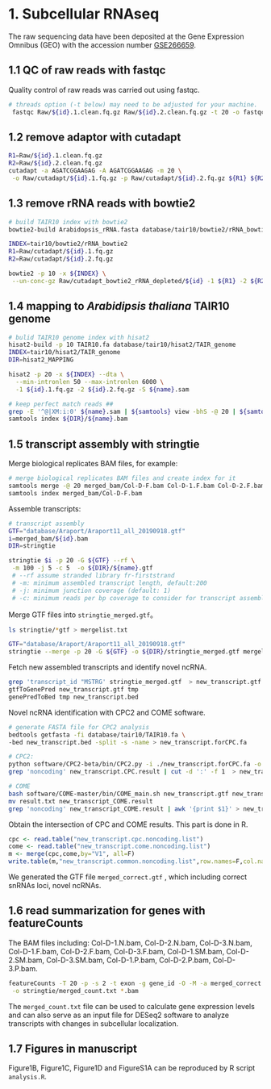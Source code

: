 # 1. Subcellular RNAseq

The raw sequencing data have been deposited at the Gene Expression Omnibus (GEO) with the accession number [GSE266659](https://www.ncbi.nlm.nih.gov/geo/query/acc.cgi?acc=GSE266659).

## 1.1 QC of raw reads with fastqc

Quality control of raw reads was carried out using fastqc.  

```sh
# threads option (-t below) may need to be adjusted for your machine.
 fastqc Raw/${id}.1.clean.fq.gz Raw/${id}.2.clean.fq.gz -t 20 -o fastqc
```

## 1.2 remove adaptor with cutadapt

```sh
R1=Raw/${id}.1.clean.fq.gz
R2=Raw/${id}.2.clean.fq.gz
cutadapt -a AGATCGGAAGAG -A AGATCGGAAGAG -m 20 \
 -o Raw/cutadapt/${id}.1.fq.gz -p Raw/cutadapt/${id}.2.fq.gz ${R1} ${R2}
```

## 1.3 remove rRNA reads with bowtie2

```sh
# build TAIR10 index with bowtie2
bowtie2-build Arabidopsis_rRNA.fasta database/tair10/bowtie2/rRNA_bowtie2

INDEX=tair10/bowtie2/rRNA_bowtie2
R1=Raw/cutadapt/${id}.1.fq.gz
R2=Raw/cutadapt/${id}.2.fq.gz

bowtie2 -p 10 -x ${INDEX} \
 --un-conc-gz Raw/cutadapt_bowtie2_rRNA_depleted/${id} -1 ${R1} -2 ${R2} -S ${id}.sam
```

## 1.4 mapping to *Arabidipsis thaliana* TAIR10 genome

```sh
# bulid TAIR10 genome index with hisat2
hisat2-build -p 10 TAIR10.fa database/tair10/hisat2/TAIR_genome
INDEX=tair10/hisat2/TAIR_genome
DIR=hisat2_MAPPING

hisat2 -p 20 -x ${INDEX} --dta \
  --min-intronlen 50 --max-intronlen 6000 \
  -1 ${id}.1.fq.gz -2 ${id}.2.fq.gz -S ${name}.sam

# keep perfect match reads ##
grep -E '^@|XM:i:0' ${name}.sam | ${samtools} view -bhS -@ 20 | ${samtools} sort -@ 20 -o ${DIR}/${name}.bam
samtools index ${DIR}/${name}.bam

```

## 1.5 transcript assembly with stringtie 

Merge biological replicates BAM files, for example:

```sh
# merge biological replicates BAM files and create index for it
samtools merge -@ 20 merged_bam/Col-D-F.bam Col-D-1.F.bam Col-D-2.F.bam Col-D-3.F.bam
samtools index merged_bam/Col-D-F.bam
```

Assemble transcripts:

```sh
# transcript assembly
GTF="database/Araport/Araport11_all_20190918.gtf"
i=merged_bam/${id}.bam
DIR=stringtie

stringtie $i -p 20 -G ${GTF} --rf \
 -m 100 -j 5 -c 5  -o ${DIR}/${name}.gtf
 # --rf assume stranded library fr-firststrand
 # -m: minimum assembled transcript length, default:200
 # -j: minimum junction coverage (default: 1)
 # -c: minimum reads per bp coverage to consider for transcript assembly  (default: 2.5)
```

Merge GTF files into `stringtie_merged.gtf`。

```sh
ls stringtie/*gtf > mergelist.txt

GTF="database/Araport/Araport11_all_20190918.gtf"
stringtie --merge -p 20 -G ${GTF} -o ${DIR}/stringtie_merged.gtf mergelist.txt
```

Fetch new assembled transcripts and identify novel ncRNA.

 ```sh
 grep 'transcript_id "MSTRG' stringtie_merged.gtf  > new_transcript.gtf
 gtfToGenePred new_transcript.gtf tmp
 genePredToBed tmp new_transcript.bed
 ```

Novel ncRNA identification with CPC2 and COME software.

```sh
# generate FASTA file for CPC2 analysis
bedtools getfasta -fi database/tair10/TAIR10.fa \
-bed new_transcript.bed -split -s -name > new_transcript.forCPC.fa

# CPC2:
python software/CPC2-beta/bin/CPC2.py -i ./new_transcript.forCPC.fa -o ./new_transcript.CPC.result
grep 'noncoding' new_transcript.CPC.result | cut -d ':' -f 1  > new_transcript.cpc.noncoding.list

# COME
bash software/COME-master/bin/COME_main.sh new_transcript.gtf new_transcript.COME software/COME-master/bin plant plant.model
mv result.txt new_transcript_COME.result
grep 'noncoding' new_transcript_COME.result | awk '{print $1}' > new_transcript.come.noncoding.list

```

Obtain the intersection of CPC and COME results. This part is done in R.

```R
cpc <- read.table("new_transcript.cpc.noncoding.list")
come <- read.table("new_transcript.come.noncoding.list")
m <- merge(cpc,come,by="V1", all=F)
write.table(m,"new_transcript.common.noncoding.list",row.names=F,col.names=F,quote=F)
```

We generated the GTF file `merged_correct.gtf` , which including correct snRNAs loci, novel ncRNAs.

## 1.6 read summarization for genes with featureCounts

The BAM files including: Col-D-1.N.bam, Col-D-2.N.bam, Col-D-3.N.bam, Col-D-1.F.bam, Col-D-2.F.bam, Col-D-3.F.bam, Col-D-1.SM.bam, Col-D-2.SM.bam, Col-D-3.SM.bam, Col-D-1.P.bam, Col-D-2.P.bam, Col-D-3.P.bam.

```sh
featureCounts -T 20 -p -s 2 -t exon -g gene_id -O -M -a merged_correct.gtf \
 -o stringtie/merged_count.txt *.bam
```

The `merged_count.txt` file can be used to calculate gene expression levels and can also serve as an input file for DESeq2 software to analyze transcripts with changes in subcellular localization.

## 1.7 Figures in manuscript

Figure1B, Figure1C, Figure1D and FigureS1A can be reproduced by R script `analysis.R`.
